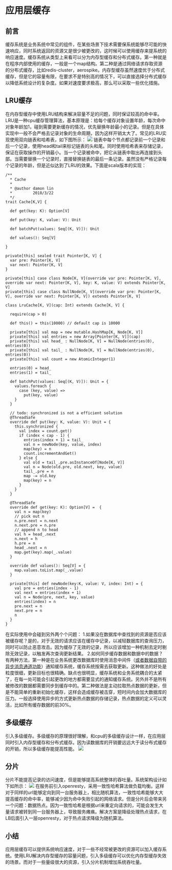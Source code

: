 # 应用层缓存
## 前言
缓存系统是业务系统中常见的组件，在某些场景下技术需要保系统能够尽可能的快速响应，同时系统返回的资源又是很少被更改的，这时候可以使用缓存来提系统的响应速度。缓存系统从类型上来看可以分为内存型缓存和分布式缓存。第一种就是在程序内部使用的缓存，一般是一个map结构。第二种是通过网络请求存取资源的分布式缓存，比如redis-cluster，aerospike。内存型缓存虽然速度优于分布式缓存，但是它的容量有限，在要求不是特别高的情况下，可以直接选择分布式缓存以降低系统设计的复杂度。如果对速度要求极高，那么可以采取一些优化措施。

## LRU缓存
在内存型缓存中使用LRU结构来解决容量不足的问题，同时保证较高的命中率。LRU是一种cpu缓存管理算法，基本原理是：给每个缓存对象设置年龄，每次命中对象年龄加1，碰到需要更新缓存的情况，优先替换年龄最小的记录。但是在具体实现中一般不会严格去记录对象的生命周期，因为这样开销太大了。常见的LRU实现使用双向链表和哈希表，如下图所示：
![](15218760273398.jpg)
链表中每个节点都记录前一个记录和后一个记录，使用head和tail来标记链表的头和尾。同时使用哈希表来存储记录，保证在获取操作的开销最小。当一个记录被命中，把它从链表中取出再连接到头部。当需要替换一个记录时，直接替换链表的最后一条记录。虽然没有严格记录每个记录的年龄，但是近似达到了LRU的效果。下面是scala版本的实现：

```
/**
  * Cache
  *
  * @author damon lin
  *         2018/3/22
  */
trait Cache[K,V] {

  def get(key: K): Option[V]

  def put(key: K, value: V): Unit

  def batchPut(values: Seq[(K, V)]): Unit

  def values(): Seq[V]

}

private[this] sealed trait Pointer[K, V] {
  var pre: Pointer[K, V]
  var next: Pointer[K, V]
}

private[this] case class Node[K, V](override var pre: Pointer[K, V], override var next: Pointer[K, V], key: K, value: V) extends Pointer[K, V]
private[this] case class NullNode[K, V](override var pre: Pointer[K, V], override var next: Pointer[K, V]) extends Pointer[K, V]

class LruCache[K, V](cap: Int) extends Cache[K, V] {

  require(cap > 0)

  def this() = this(10000) // default cap is 10000

  private[this] val map = new mutable.HashMap[K, Node[K, V]]
  private[this] val entries = new Array[Pointer[K, V]](cap)
  private[this] val head_ : NullNode[K, V] = NullNode(entries(0), entries(0))
  private[this] val tail_ : NullNode[K, V] = NullNode(entries(0), entries(0))
  private[this] val count = new AtomicInteger(1)

  entries(0) = head_
  entries(1) = tail_

  def batchPut(values: Seq[(K, V)]): Unit = {
    values.foreach {
      case (key, value) =>
        put(key, value)
    }
  }

  // todo: synchronized is not a efficient solution
  @ThreadSafe
  override def put(key: K, value: V): Unit = {
    this.synchronized {
      val index = count.get()
      if (index < cap - 1) {
        entries(index + 1) = tail_
        val n = newNode(key, value, index)
        map(key) = n
        count.incrementAndGet()
      } else {
        val old = tail_.pre.asInstanceOf[Node[K, V]]
        val n = Node(old.pre, old.next, key, value)
        tail_.pre = n
        map -= old.key
        map(key) = n
      }
    }
  }

  @ThreadSafe
  override def get(key: K): Option[V] =  {
    val n = map(key)
    // pick out n
    n.pre.next = n.next
    n.next.pre = n.pre
    // append n to head
    val h = head_.next
    n.next = h
    h.pre = n
    head_.next = n
    map.get(key).map(_.value)
  }

  override def values(): Seq[V] = {
    map.values.toList.map(_.value)
  }

  private[this] def newNode(key:K, value: V, index: Int) = {
    val pre = entries(index - 1)
    val next = entries(index + 1)
    val n = Node(pre, next, key, value)
    entries(index) = n
    pre.next = n
    next.pre = n
    n
  }
}
```
在实际使用中会碰到另外两个个问题：
1.如果没在数据库中查找到的资源是否应该被缓存呢？是的，对于无效的请求应该在缓存中记录，以减轻数据库的查询压力，同时可以防止恶意攻击。因为缓存了无效的记录，所以应该增加一种机制去定时剔除无效记录，以触发再次查询更新结果。
2.如何同步缓存数据和数据中的数据？有两种方法，第一种是在业务系统更改数据库时使用消息中间件（[或者数据自带的异步消息通道功能](https://github.com/digoal/blog/blob/master/201710/20171018_04.md)）通知缓存系统，缓存系统按需去获取更新。这种做法的好处是粒度很细，更新目标也很精确。缺点也很明显，缓存系统和业务系统耦合的太紧了，在每一处可能会引起更改的地方都需要显式的通知缓存系统。另外并不是所有被修改的数据都需要同步到缓存中的。第二种做法是主动拉取热点数据的更新，但是不能简单的重新初始化缓存，这样会造成缓存被击穿，短时间内会加大数据库的压力。一般选择使用异步的方式更新热点数据的存储记录，热点数据的定义可以灵活，比如所有缓存数据的前30%。

## 多级缓存
引入多级缓存。多级缓存的原理很好理解，和cpu的多级缓存设计一样，在应用层同时引入内存型缓存和分布式缓存。因为读数据库的开销要远远大于读分布式缓存的开销，所以多级缓存能提高性能。
![](15218766368205.jpg)

## 分片
分片不能提高记录的访问速度，但是能够提高系统整体的吞吐量。系统架构设计如下如所示：
![](15218767684986.jpg)
在服务前引入openresty，采用一致性哈希算法做负载均衡。这样对于同样的url能够定向到同一台服务器上，相比随机算法，一致性哈希能够大大提高缓存的命中率，能够减少因为命中失败引起的网络请求。但是分片后会带来另一个问题：数据热点。因为一致性哈希是根据url来重定向请求的，可能会发生大量请求被转到同一台服务器上，导致服务瘫痪。解决方案是降级处理热点请求，在LB后面引入一层openresty，对于热点请求降级为随机算法。

## 小结
应用层缓存可以提供系统响应速度，对于一些不经常被更改的资源可以加入缓存系统。使用LRU解决内存型缓存的容量问题，引入多级缓存可以优化内存型缓存失效的场景。而对于一些量级很大的资源，引入分片机制增加系统吞吐量。

